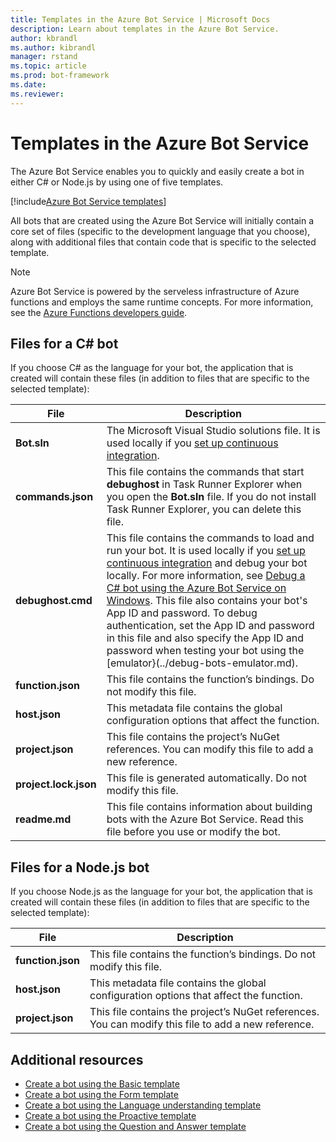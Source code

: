 ```yaml
---
title: Templates in the Azure Bot Service | Microsoft Docs
description: Learn about templates in the Azure Bot Service.
author: kbrandl
ms.author: kibrandl
manager: rstand
ms.topic: article
ms.prod: bot-framework
ms.date: 
ms.reviewer: 
---
```


# Templates in the Azure Bot Service

The Azure Bot Service enables you to quickly and easily create a bot in either C# or Node.js by using one of five templates. 

[!include[Azure Bot Service templates](../includes/snippet-abs-templates.md)] 

All bots that are created using the Azure Bot Service will initially contain a core set of files (specific to the development language that you choose), along with additional files that contain code that is specific to the selected template.

> [!NOTE]
> Azure Bot Service is powered by the serveless infrastructure of Azure functions and employs the same runtime concepts. 
> For more information, see the <a href="https://azure.microsoft.com/en-us/documentation/articles/functions-reference/" target="_blank">Azure Functions developers guide</a>.

## Files for a C# bot

If you choose C# as the language for your bot, the application that is created will contain these files (in addition to files that are specific to the selected template):

| File | Description |
|----|----|
| **Bot.sln** | The Microsoft Visual Studio solutions file. It is used locally if you [set up continuous integration](azure-bot-service-continuous-integration.md). |
| **commands.json** | This file contains the commands that start **debughost** in Task Runner Explorer when you open the **Bot.sln** file. If you do not install Task Runner Explorer, you can delete this file. |
| **debughost.cmd** | This file contains the commands to load and run your bot. It is used locally if you [set up continuous integration](azure-bot-service-continuous-integration.md) and debug your bot locally. For more information, see [Debug a C# bot using the Azure Bot Service on Windows](azure-bot-service-debug-bot.md#debug-csharp). This file also contains your bot's App ID and password. To debug authentication, set the App ID and password in this file and also specify the App ID and password when testing your bot using the [emulator}(../debug-bots-emulator.md). |
| **function.json** | This file contains the function’s bindings. Do not modify this file. |
| **host.json** | This metadata file contains the global configuration options that affect the function. |
| **project.json** | This file contains the project’s NuGet references. You can modify this file to add a new reference. |
| **project.lock.json** | This file is generated automatically. Do not modify this file. |
| **readme.md** | This file contains information about building bots with the Azure Bot Service. Read this file before you use or modify the bot. |

## Files for a Node.js bot

If you choose Node.js as the language for your bot, the application that is created will contain these files (in addition to files that are specific to the selected template):

| File | Description |
|----|----|
| **function.json** | This file contains the function’s bindings. Do not modify this file. |
| **host.json** | This metadata file contains the global configuration options that affect the function. |
| **project.json** | This file contains the project’s NuGet references. You can modify this file to add a new reference. |

## Additional resources

- [Create a bot using the Basic template](azure-bot-service-template-basic.md)
- [Create a bot using the Form template](azure-bot-service-template-form.md)
- [Create a bot using the Language understanding template](azure-bot-service-template-language-understanding.md)
- [Create a bot using the Proactive template](azure-bot-service-template-proactive.md)
- [Create a bot using the Question and Answer template](azure-bot-service-template-question-and-answer.md)
